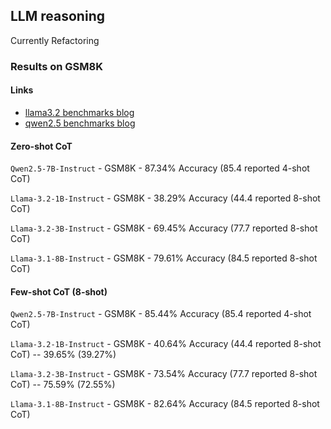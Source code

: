 ## LLM reasoning

Currently Refactoring

### Results on GSM8K

#### Links

- [llama3.2 benchmarks blog](https://ai.meta.com/blog/llama-3-2-connect-2024-vision-edge-mobile-devices/)
- [qwen2.5 benchmarks blog](https://qwenlm.github.io/blog/qwen2.5-llm/#qwen25-7b-performance)

#### Zero-shot CoT

`Qwen2.5-7B-Instruct` - GSM8K - 87.34% Accuracy (85.4 reported 4-shot CoT)

`Llama-3.2-1B-Instruct` - GSM8K - 38.29% Accuracy (44.4 reported 8-shot CoT)

`Llama-3.2-3B-Instruct` - GSM8K - 69.45% Accuracy (77.7 reported 8-shot CoT)

`Llama-3.1-8B-Instruct` - GSM8K - 79.61% Accuracy (84.5 reported 8-shot CoT)

#### Few-shot CoT (8-shot)

`Qwen2.5-7B-Instruct` - GSM8K - 85.44% Accuracy (85.4 reported 4-shot CoT)

`Llama-3.2-1B-Instruct` - GSM8K - 40.64% Accuracy (44.4 reported 8-shot CoT) -- 39.65% (39.27%)

`Llama-3.2-3B-Instruct` - GSM8K - 73.54% Accuracy (77.7 reported 8-shot CoT) -- 75.59% (72.55%)

`Llama-3.1-8B-Instruct` - GSM8K - 82.64% Accuracy (84.5 reported 8-shot CoT)
